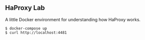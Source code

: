 ## HaProxy Lab

A little Docker environment for understanding how HaProxy works.

```
$ docker-compose up
$ curl http://localhost:4481
```
